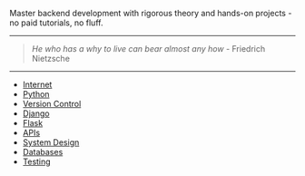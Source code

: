 Master backend development with rigorous theory and hands-on projects -no paid tutorials, no fluff.

***
> _He who has a why to live can bear almost any how_ - Friedrich Nietzsche

---
- [Internet](https://youtu.be/zN8YNNHcaZc?si=chpJ6t_3gsZT3oyo)
- [Python](https://github.com/shahadot786/Python-Books/blob/master/python-crash-course.pdf)
- [Version Control](https://git-scm.com/)
- [Django](https://ia800604.us.archive.org/3/items/ebooks_202307/djangoforprofessionals.pdf)
- [Flask](https://coddyschool.com/upload/Flask_Web_Development_Developing.pdf)
- [APIs](https://github.com/PacktPublishing/Building-Python-Web-APIs-with-FastAPI)
- [System Design](https://tiu-edu.uz/media/books/2025/01/15/Architecture-Patterns-with-Python.pdf)
- [Databases](https://unidel.edu.ng/focelibrary/books/Designing%20Data-Intensive%20Applications%20The%20Big%20Ideas%20Behind%20Reliable,%20Scalable,%20and%20Maintainable%20Systems%20by%20Martin%20Kleppmann%20(z-lib.org).pdf)
- [Testing](https://tisten.ir/blog/wp-content/uploads/2019/01/Python-Testing-with-pytest-Pragmatic-Bookshelf-2017-Brian-Okken.pdf)